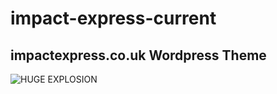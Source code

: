 # impact-express-current
## impactexpress.co.uk Wordpress Theme

![HUGE EXPLOSION](https://i.imgur.com/wes8Rdc.jpg)
